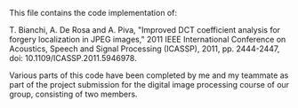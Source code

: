 This file contains the code implementation of:

T. Bianchi, A. De Rosa and A. Piva, 
"Improved DCT coefficient analysis for forgery localization in JPEG images," 
2011 IEEE International Conference on Acoustics, Speech and Signal Processing (ICASSP), 2011, 
pp. 2444-2447, doi: 10.1109/ICASSP.2011.5946978.

Various parts of this code have been completed by me and my teammate as part of the project submission for the digital image processing course of our group, consisting of two members.